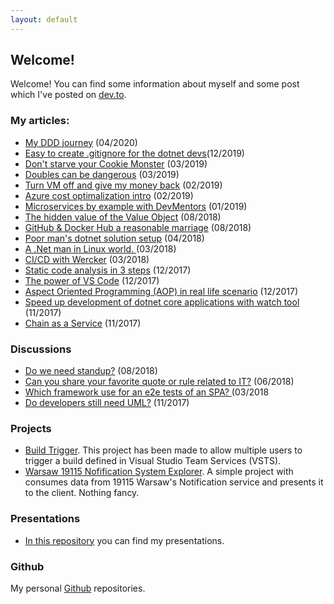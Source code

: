 ```yaml
---
layout: default
---
```


## Welcome!

Welcome! You can find some information about myself and some post which I've posted on [dev.to](https://dev.to/rafalpienkowski).

### My articles:

- [My DDD journey](/posts/2020/04/my-ddd-journey-01) (04/2020)
- [Easy to create .gitignore for the dotnet devs](/posts/2019/12/gitignore)(12/2019)
- [Don't starve your Cookie Monster](/posts/2019/03/dont-starve-your-cookie-monster) (03/2019)
- [Doubles can be dangerous](/posts/2019/03/doubles-can-be-dangerous) (03/2019)
- [Turn VM off and give my money back](/posts/2019/02/turn-vm-off) (02/2019)
- [Azure cost optimalization intro](/posts/2019/02/azure-cost-opt-intro) (02/2019)
- [Microservices by example with DevMentors](/posts/2019/01/microservices-by-example-with-devmentors) (01/2019)
- [The hidden value of the Value Object](/posts/2018/08/hidden-value-of-the-value-object) (08/2018)
- [GitHub & Docker Hub a reasonable marriage](/posts/2018/08/github-docker-hub-marriage) (08/2018)
- [Poor man's dotnet solution setup](/posts/2018/04/poor-mans-solution-setup) (04/2018)
- [A .Net man in Linux world. ](/posts/2018/03/net-man-in-linux-world) (03/2018)
- [CI/CD with Wercker](/posts/2018/03/CI-CD-with-Wercker) (03/2018)
- [Static code analysis in 3 steps](/posts/2017/12/static-code-analysis-in-3-steps) (12/2017)
- [The power of VS Code](/posts/2017/12/the-power-of-vs-code) (12/2017)
- [Aspect Oriented Programming (AOP) in real life scenario](/posts/2017/12/aop-in-real-life-scenario) (12/2017)
- [Speed up development of dotnet core applications with watch tool](/posts/2017/11/speed-up-development-with-watch) (11/2017)
- [Chain as a Service](/posts/2017/11/chain-as-a-service) (11/2017)

### Discussions

- [Do we need standup?](https://dev.to/rafalpienkowski/do-we-need-stand-up-h19) (08/2018)
- [Can you share your favorite quote or rule related to IT?](https://dev.to/rafalpienkowski/can-you-share-your-favorite-quote-or-rule-related-to-it-4e7l) (06/2018)
- [Which framework use for an e2e tests of an SPA? ](https://dev.to/rafalpienkowski/which-framework-use-for-an-e2e-tests-of-an-spa--4bni) (03/2018
- [Do developers still need UML?](https://dev.to/rafalpienkowski/do-developers-still-need-uml-ajh) (11/2017)

### Projects

- [Build Trigger](https://github.com/rafalpienkowski/build-trigger). This project has been made to allow multiple users to trigger a build defined in Visual Studio Team Services (VSTS).
- [Warsaw 19115 Nofification System Explorer](https://github.com/rafalpienkowski/warsaw-19115-notifications). A simple project with consumes data from 19115 Warsaw's Notification service and presents it to the client. Nothing fancy.

### Presentations

- [In this repository](https://github.com/rafalpienkowski/presentations) you can find my presentations.

### Github

My personal [Github](https://github.com/rafalpienkowski) repositories.